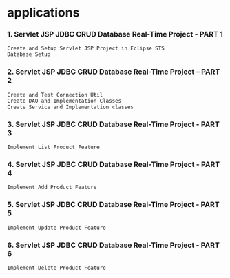# applications
### 1. Servlet JSP JDBC CRUD Database Real-Time Project - PART 1
    Create and Setup Servlet JSP Project in Eclipse STS
    Database Setup
### 2. Servlet JSP JDBC CRUD Database Real-Time Project – PART 2
    Create and Test Connection Util
    Create DAO and Implementation Classes 
    Create Service and Implementation classes
### 3.  Servlet JSP JDBC CRUD Database Real-Time Project - PART 3
    Implement List Product Feature
### 4.  Servlet JSP JDBC CRUD Database Real-Time Project - PART 4
    Implement Add Product Feature
### 5.  Servlet JSP JDBC CRUD Database Real-Time Project - PART 5
    Implement Update Product Feature
### 6.  Servlet JSP JDBC CRUD Database Real-Time Project - PART 6
    Implement Delete Product Feature



